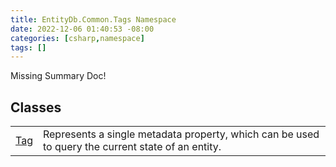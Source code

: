 ```yaml
---
title: EntityDb.Common.Tags Namespace
date: 2022-12-06 01:40:53 -08:00
categories: [csharp,namespace]
tags: []
---
```


Missing Summary Doc!
## Classes
<table><tr><td><a href='/posts/csharp.class.entitydb.common.tags.tag/'>Tag</a></td><td>
Represents a single metadata property, which can be used to query the current state of an entity.
</td></tr></table>
